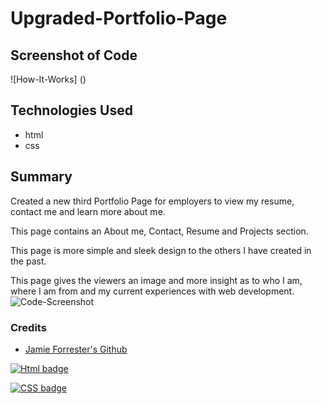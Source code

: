 # Upgraded-Portfolio-Page

## Screenshot of Code
![How-It-Works] ()

## Technologies Used
* html
* css

## Summary
Created a new third Portfolio Page for employers to view my resume, contact me and learn more about me.

This page contains an About me, Contact, Resume and Projects section.

This page is more simple and sleek design to the others I have created in the past. 

This page gives the viewers an image and more insight as to who I am, where I am from and my current experiences with web development. 
![Code-Screenshot]()


### Credits
* [Jamie Forrester's Github](https://github.com/Forresterjamie01 "Jamie Forrester")


[![Html badge](https://img.shields.io/badge/Html-100%25-red)](https://shields.io/)

[![CSS badge](https://img.shields.io/badge/Html-3.9%25-purple)](https://shields.io/)




